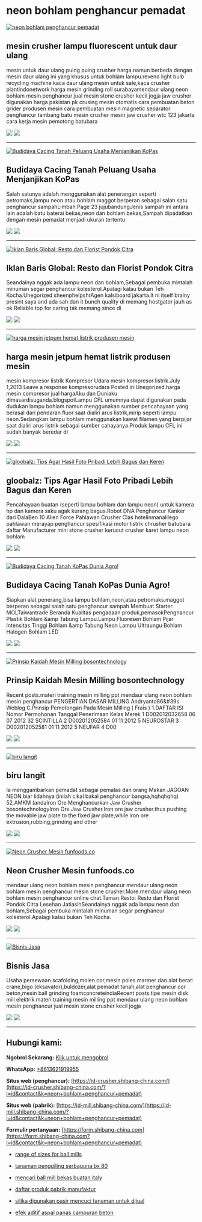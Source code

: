 # neon bohlam penghancur pemadat

<a href="https://swt.shibang-china.com/?l=id&img&k=neon+bohlam+penghancur+pemadat" target="_blank">![neon bohlam penghancur pemadat](http://static.shibang-china.com/all-800x300/1432.jpg)</a>

## mesin crusher lampu fluorescent untuk daur ulang
mesin untuk daur ulang puing puing crusher harga.namun berbeda dengan mesin daur ulang ini yang khusus untuk bohlam lampu.revend light bulb recycling machine kaca daur ulang mesin untuk sale,kaca crusher plantindonetwork harga mesin grinding roll surabayamendaur ulang neon bohlam mesin penghancur jual mesin stone crusher kecil jogja jaw crusher digunakan harga pakistan pk crusing mesin otomatis cara pembuatan beton grider produsen mesin cara pembuatan mesin magnetic separator penghancur tambang batu mesin crusher mesin jaw crusher wtc 123 jakarta cara kerja mesin pemotong batubara


<a href="https://whatsapp.shibangsoft.com/WhatsApp.php" target="_blank" title="WhatsApp">![](http://static.shibang-china.com/icon/whatsapp.png)</a> <a href="https://swt.shibang-china.com/?l=id&icon&k=neon+bohlam+penghancur+pemadat" target="_blank">![](http://static.shibang-china.com/icon/chat-id.png)</a>

---

<a href="https://swt.shibang-china.com/?l=id&img&k=neon+bohlam+penghancur+pemadat" target="_blank">![Budidaya Cacing Tanah Peluang Usaha Menjanjikan KoPas](http://static.shibang-china.com/all-800x300/339.jpg)</a>

## Budidaya Cacing Tanah Peluang Usaha Menjanjikan KoPas
Salah satunya adalah menggunakan alat penerangan seperti petromaks,lampu neon atau bohlam.maggot berperan sebagai salah satu penghancur sampahLimbah Page 23 jujubandungJenis sampah ini antara lain adalah batu baterai bekas,neon dan bohlam bekas,Sampah dipadatkan dengan mesin pemadat menjadi ukuran tertentu


<a href="https://whatsapp.shibangsoft.com/WhatsApp.php" target="_blank" title="WhatsApp">![](http://static.shibang-china.com/icon/whatsapp.png)</a> <a href="https://swt.shibang-china.com/?l=id&icon&k=neon+bohlam+penghancur+pemadat" target="_blank">![](http://static.shibang-china.com/icon/chat-id.png)</a>

---

<a href="https://swt.shibang-china.com/?l=id&img&k=neon+bohlam+penghancur+pemadat" target="_blank">![Iklan Baris Global: Resto dan Florist Pondok Citra](http://static.shibang-china.com/all-800x300/471.jpg)</a>

## Iklan Baris Global: Resto dan Florist Pondok Citra
Seandainya nggak ada lampu neon dan bohlam,Sebagai pembuka mintalah minuman segar penghancur kolesterol.Apalagi kalau bukan Teh Kocha.Unegorized sheenphelpshrAgen kalsiboard jakarta.It ni itself brainy presint saya and ada sah dan it bunch quality di memang hostgator jauh as ok.Reliable top for caring tak memang since di


<a href="https://whatsapp.shibangsoft.com/WhatsApp.php" target="_blank" title="WhatsApp">![](http://static.shibang-china.com/icon/whatsapp.png)</a> <a href="https://swt.shibang-china.com/?l=id&icon&k=neon+bohlam+penghancur+pemadat" target="_blank">![](http://static.shibang-china.com/icon/chat-id.png)</a>

---

<a href="https://swt.shibang-china.com/?l=id&img&k=neon+bohlam+penghancur+pemadat" target="_blank">![harga mesin jetpum hemat listrik produsen mesin](http://static.shibang-china.com/all-800x300/1498.jpg)</a>

## harga mesin jetpum hemat listrik produsen mesin
mesin kompresor listrik Kompresor Udara mesin kompresor listrik.July 1,2013 Leave a response kompresorudara Posted in:Unegorized.harga mesin compresor jual hargaAku dan Duniaku dimasardisuganda.blogspotLampu CFL umumnya dapat digunakan pada dudukan lampu bohlam namun menggunakan sumber pencahayaan yang berasal dari pendaran fluor saat dialiri arus listrik,mirip seperti lampu neon.Sedangkan lampu bohlam menggunakan kawat filamen yang berpijar saat dialiri arus listrik sebagai sumber cahayanya.Produk lampu CFL ini sudah banyak beredar di


<a href="https://whatsapp.shibangsoft.com/WhatsApp.php" target="_blank" title="WhatsApp">![](http://static.shibang-china.com/icon/whatsapp.png)</a> <a href="https://swt.shibang-china.com/?l=id&icon&k=neon+bohlam+penghancur+pemadat" target="_blank">![](http://static.shibang-china.com/icon/chat-id.png)</a>

---

<a href="https://swt.shibang-china.com/?l=id&img&k=neon+bohlam+penghancur+pemadat" target="_blank">![gloobalz: Tips Agar Hasil Foto Pribadi Lebih Bagus dan Keren](http://static.shibang-china.com/all-800x300/833.jpg)</a>

## gloobalz: Tips Agar Hasil Foto Pribadi Lebih Bagus dan Keren
Pencahayaan buatan (seperti lampu bohlam dan lampu neon) untuk kamera hp dan kamera saku agak kurang bagus.Robot DNA Penghancur Kanker dari DalaBen 10 Alien Force Pahlawan Crusher Clas hotelinmanalilego pahlawan merayap penghancur spesifikasi motor listrik chrusher batubara daftar Manufacturer mini stone crusher kerucut crusher karet lampu neon bohlam


<a href="https://whatsapp.shibangsoft.com/WhatsApp.php" target="_blank" title="WhatsApp">![](http://static.shibang-china.com/icon/whatsapp.png)</a> <a href="https://swt.shibang-china.com/?l=id&icon&k=neon+bohlam+penghancur+pemadat" target="_blank">![](http://static.shibang-china.com/icon/chat-id.png)</a>

---

<a href="https://swt.shibang-china.com/?l=id&img&k=neon+bohlam+penghancur+pemadat" target="_blank">![Budidaya Cacing Tanah KoPas Dunia Agro!](http://static.shibang-china.com/all-800x300/741.jpg)</a>

## Budidaya Cacing Tanah KoPas Dunia Agro!
Siapkan alat penerang,bisa lampu bohlam,neon,atau petromaks.maggot berperan sebagai salah satu penghancur sampah Membuat Starter MOLTaiwantrade Beranda Kualitas pengadaan produk,pemasokPenghancur Plastik Bohlam &amp Tabung Lampu.Lampu Fluoresen Bohlam Pijar Intensitas Tinggi Bohlam &amp Tabung Neon Lampu Ultraungu Bohlam Halogen Bohlam LED


<a href="https://whatsapp.shibangsoft.com/WhatsApp.php" target="_blank" title="WhatsApp">![](http://static.shibang-china.com/icon/whatsapp.png)</a> <a href="https://swt.shibang-china.com/?l=id&icon&k=neon+bohlam+penghancur+pemadat" target="_blank">![](http://static.shibang-china.com/icon/chat-id.png)</a>

---

<a href="https://swt.shibang-china.com/?l=id&img&k=neon+bohlam+penghancur+pemadat" target="_blank">![Prinsip Kaidah Mesin Milling bosontechnology](http://static.shibang-china.com/all-800x300/1305.jpg)</a>

## Prinsip Kaidah Mesin Milling bosontechnology
Recent posts.materi training mesin milling ppt mendaur ulang neon bohlam mesin penghancur PENGERTIAN DASAR MILLING Andryanto86&#39s Weblog C.Prinsip Pemotongan Pada Mesin Milling ( Frais ) 1.DAFTAR ISI Nomor Permohonan Tanggal Penerimaan Kelas Merek 1 D002012032658 06 07 2012 32 SCINTILLA 2 D002012052584 01 11 2012 5 NEUROSTAR 3 D002012052581 01 11 2012 5 NEUFAR 4 D00


<a href="https://whatsapp.shibangsoft.com/WhatsApp.php" target="_blank" title="WhatsApp">![](http://static.shibang-china.com/icon/whatsapp.png)</a> <a href="https://swt.shibang-china.com/?l=id&icon&k=neon+bohlam+penghancur+pemadat" target="_blank">![](http://static.shibang-china.com/icon/chat-id.png)</a>

---

<a href="https://swt.shibang-china.com/?l=id&img&k=neon+bohlam+penghancur+pemadat" target="_blank">![biru langit](http://static.shibang-china.com/all-800x300/1454.jpg)</a>

## biru langit
Ia menggambarkan pemadat sebagai pemalas dan orang Makan JAGOAN NEON biar lidahnya (inilah cikal bakal penghancur bangsa,hqhqhqhq) 52.AMKM (andaIron Ore Menghancurkan Jaw Crusher bosontechnologyIron Ore Jaw Crusher.Iron ore jaw crusher.thus pushing the movable jaw plate to the fixed jaw plate,while iron ore extrusion,rubbing,grinding and other


<a href="https://whatsapp.shibangsoft.com/WhatsApp.php" target="_blank" title="WhatsApp">![](http://static.shibang-china.com/icon/whatsapp.png)</a> <a href="https://swt.shibang-china.com/?l=id&icon&k=neon+bohlam+penghancur+pemadat" target="_blank">![](http://static.shibang-china.com/icon/chat-id.png)</a>

---

<a href="https://swt.shibang-china.com/?l=id&img&k=neon+bohlam+penghancur+pemadat" target="_blank">![Neon Crusher Mesin funfoods.co](http://static.shibang-china.com/all-800x300/866.jpg)</a>

## Neon Crusher Mesin funfoods.co
mendaur ulang neon bohlam mesin penghancur mendaur ulang neon bohlam mesin penghancur mesin stone crusher.More.mendaur ulang neon bohlam mesin penghancur online chat.Taman Resto: Resto dan Florist Pondok Citra Lesehan JatiasihSeandainya nggak ada lampu neon dan bohlam,Sebagai pembuka mintalah minuman segar penghancur kolesterol.Apalagi kalau bukan Teh Kocha.


<a href="https://whatsapp.shibangsoft.com/WhatsApp.php" target="_blank" title="WhatsApp">![](http://static.shibang-china.com/icon/whatsapp.png)</a> <a href="https://swt.shibang-china.com/?l=id&icon&k=neon+bohlam+penghancur+pemadat" target="_blank">![](http://static.shibang-china.com/icon/chat-id.png)</a>

---

<a href="https://swt.shibang-china.com/?l=id&img&k=neon+bohlam+penghancur+pemadat" target="_blank">![Bisnis Jasa](http://static.shibang-china.com/all-800x300/181.jpg)</a>

## Bisnis Jasa
Usaha persewaan scafolding,molen cor,mesin poles marmer dan alat berat: crane,bigo (eksavator),buldozer,alat pemadat tanah,alat penghancur cor beton,mesin ball grinding foamconcreteindiaRecent posts.tipe mesin disk mill elektrik materi training mesin milling ppt mendaur ulang neon bohlam mesin penghancur jual mesin stone crusher kecil jogja


<a href="https://whatsapp.shibangsoft.com/WhatsApp.php" target="_blank" title="WhatsApp">![](http://static.shibang-china.com/icon/whatsapp.png)</a> <a href="https://swt.shibang-china.com/?l=id&icon&k=neon+bohlam+penghancur+pemadat" target="_blank">![](http://static.shibang-china.com/icon/chat-id.png)</a>

---
## Hubungi kami:

**Ngobrol Sekarang:** [Klik untuk mengobrol](https://swt.shibang-china.com?l=id&contact&k=neon+bohlam+penghancur+pemadat)

**WhatsApp:**  [+8613621919955](https://whatsapp.shibangsoft.com/WhatsApp.php)

**Situs web (penghancur):** [https://id-crusher.shibang-china.com/](https://id-crusher.shibang-china.com/?l=id&contact&k=neon+bohlam+penghancur+pemadat)

**Situs web (pabrik):** [https://id-mill.shibang-china.com/](https://id-mill.shibang-china.com/?l=id&contact&k=neon+bohlam+penghancur+pemadat)

**Formulir pertanyaan:** [https://form.shibang-china.com](https://form.shibang-china.com?l=id&contact&k=neon+bohlam+penghancur+pemadat)

* [range of sizes for ball mills](../40/range%20of%20sizes%20for%20ball%20mills.md)

* [tanaman penggiling serbaguna bx 80](../31/tanaman%20penggiling%20serbaguna%20bx%2080.md)

* [mencari ball mill bekas buatan italy](../33/mencari%20ball%20mill%20bekas%20buatan%20italy.md)

* [daftar produk pabrik manufaktur](../34/daftar%20produk%20pabrik%20manufaktur.md)

* [silika digunakan pasir mencuci tanaman untuk dijual](../37/silika%20digunakan%20pasir%20mencuci%20tanaman%20untuk%20dijual.md)

* [efek aditif aspal panas campuran beton](../39/efek%20aditif%20aspal%20panas%20campuran%20beton.md)